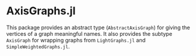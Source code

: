 # AxisGraphs.jl

This package provides an abstract type (`AbstractAxisGraph`) for giving the vertices of a graph meaningful names.
It also provides the subtype `AxisGraph` for wrapping graphs from `LightGraphs.jl` and `SimpleWeightedGraphs.jl`.

